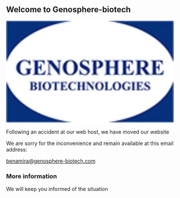 ## Welcome to Genosphere-biotech

![](./lgo.jpg)


Following an accident at our web host, we have moved our website

We are sorry for the inconvenience and remain available at this email address:

[benamira@genosphere-biotech.com](mailto:benamira@genosphere-biotech.com)

### More information


We will keep you informed of the situation



